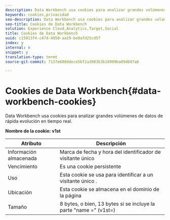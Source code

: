 ```yaml
---
description: Data Workbench usa cookies para analizar grandes volúmenes de datos de rápida evolución en tiempo real.
keywords: cookies,privacidad
seo-description: Data Workbench usa cookies para analizar grandes volúmenes de datos de rápida evolución en tiempo real.
seo-title: Cookies de Data Workbench
solution: Experience Cloud,Analytics,Target,Social
title: Cookies de Data Workbench
uuid: c15013f4-c47d-4950-aa19-be9afd25cd5f
index: y
internal: n
snippet: y
translation-type: tm+mt
source-git-commit: 7137e608ddece5bf2a3983b3b18909ba89d607a6

---
```



# Cookies de Data Workbench{#data-workbench-cookies}

Data Workbench usa cookies para analizar grandes volúmenes de datos de rápida evolución en tiempo real.

**Nombre de la cookie: v1st**

| Atributo | Descripción |
|---|---|
| Información almacenada | Marca de fecha y hora del identificador de visitante único |
| Vencimiento | Es una cookie persistente |
| Uso | Esta cookie se usa para identificar a un visitante único . |
| Ubicación | Esta cookie se almacena en el dominio de la página |
| Tamaño | 8 bytes, o bien, 13 bytes si se incluye la parte "name =" (v1st=) |

